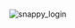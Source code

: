 # 
![snappy_login](https://github.com/user-attachments/assets/d5270a82-c5de-423b-8bf5-b38b9359a804)
